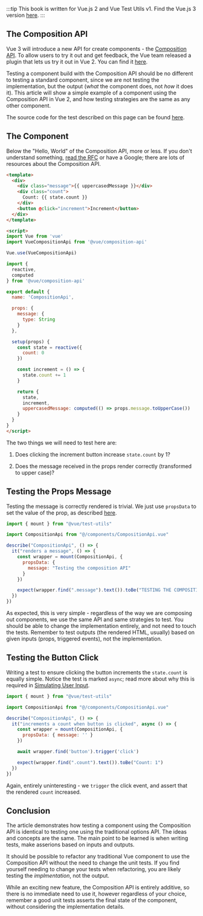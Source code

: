 :::tip This book is written for Vue.js 2 and Vue Test Utils v1.
Find the Vue.js 3 version [here](/v3/).
:::

## The Composition API

Vue 3 will introduce a new API for create components - the [Composition API](https://vue-composition-api-rfc.netlify.com/#basic-example). To allow users to try it out and get feedback, the Vue team released a plugin that lets us try it out in Vue 2. You can find it [here](https://github.com/vuejs/composition-api).

Testing a component build with the Composition API should be no different to testing a standard component, since we are not testing the implementation, but the output (*what* the component does, not *how* it does it). This article will show a simple example of a component using the Composition API in Vue 2, and how testing strategies are the same as any other component.

The source code for the test described on this page can be found [here](https://github.com/lmiller1990/vue-testing-handbook/tree/master/demo-app/tests/unit/CompositionApi.spec.js).

## The Component

Below the "Hello, World" of the Composition API, more or less. If you don't understand something, [read the RFC](https://vue-composition-api-rfc.netlify.com/) or have a Google; there are lots of resources about the Composition API.

```html
<template>
  <div>
    <div class="message">{{ uppercasedMessage }}</div>
    <div class="count">
      Count: {{ state.count }}
    </div>
    <button @click="increment">Increment</button>
  </div>
</template>

<script>
import Vue from 'vue'
import VueCompositionApi from '@vue/composition-api'

Vue.use(VueCompositionApi)

import { 
  reactive,
  computed
} from '@vue/composition-api'

export default {
  name: 'CompositionApi',

  props: {
    message: {
      type: String
    }
  },

  setup(props) {
    const state = reactive({
      count: 0
    })

    const increment = () => {
      state.count += 1
    }

    return {
      state,
      increment,
      uppercasedMessage: computed(() => props.message.toUpperCase())
    }
  }
}
</script>
```

The two things we will need to test here are:

1. Does clicking the increment button increase `state.count` by 1?

2. Does the message received in the props render correctly (transformed to upper case)?

## Testing the Props Message

Testing the message is correctly rendered is trivial. We just use `propsData` to set the value of the prop, as described [here](/components-with-props.html).

```js
import { mount } from "@vue/test-utils"

import CompositionApi from "@/components/CompositionApi.vue"

describe("CompositionApi", () => {
  it("renders a message", () => {
    const wrapper = mount(CompositionApi, {
      propsData: {
        message: "Testing the composition API"
      }
    })

    expect(wrapper.find(".message").text()).toBe("TESTING THE COMPOSITION API")
  })
})
```

As expected, this is very simple - regardless of the way we are composing out components, we use the same API and same strategies to test. You should be able to change the implementation entirely, and not need to touch the tests. Remember to test outputs (the rendered HTML, usually) based on given inputs (props, triggered events), not the implementation.

## Testing the Button Click

Writing a test to ensure clicking the button increments the `state.count` is equally simple. Notice the test is marked `async`; read more about why this is required in [Simulating User Input](simulating-user-input.html#writing-the-test).

```js
import { mount } from "@vue/test-utils"

import CompositionApi from "@/components/CompositionApi.vue"

describe("CompositionApi", () => {
  it("increments a count when button is clicked", async () => {
    const wrapper = mount(CompositionApi, {
      propsData: { message: '' }
    })

    await wrapper.find('button').trigger('click')

    expect(wrapper.find(".count").text()).toBe("Count: 1")
  })
})
```

Again, entirely uninteresting - we `trigger` the click event, and assert that the rendered `count` increased.

## Conclusion

The article demonstrates how testing a component using the Composition API is identical to testing one using the traditional options API. The ideas and concepts are the same. The main point to be learned is when writing tests, make asserions based on inputs and outputs. 

It should be possible to refactor any traditional Vue component to use the Composition API without the need to change the unit tests. If you find yourself needing to change your tests when refactoring, you are likely testing the *implmentation*, not the output. 

While an exciting new feature, the Composition API is entirely additive, so there is no immediate need to use it, however regardless of your choice, remember a good unit tests asserts the final state of the component, without considering the implementation details.
